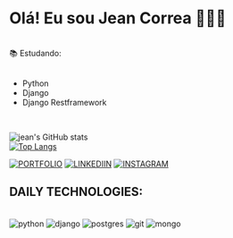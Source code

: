 # Olá! Eu sou Jean Correa 🧗🏻‍♂️
</br>
    📚   Estudando:

</br>
</br>

- Python
- Django
- Django Restframework
</br>

![jean's GitHub stats](https://github-readme-stats.vercel.app/api?username=jeanlcorrea&show_icons=true&theme=tokyonight)
</br>
[![Top Langs](https://github-readme-stats.vercel.app/api/top-langs/?username=jeanlcorrea&layout=donut)](https://github.com/jeanlcorrea/github-readme-stats)


[![PORTFOLIO](https://img.shields.io/badge/website-000000?style=for-the-badge&logo=About.me&logoColor=white)](https://jazzy-muffin-0b6541.netlify.app/)
[![LINKEDIIN](https://img.shields.io/badge/LinkedIn-0077B5?style=for-the-badge&logo=linkedin&logoColor=white)](https://www.linkedin.com/in/jean-correa-0310b0234/)
[![INSTAGRAM](	https://img.shields.io/badge/Instagram-E4405F?style=for-the-badge&logo=instagram&logoColor=white)](https://www.instagram.com/jeanlcorrea/)


## DAILY TECHNOLOGIES:

<div style="display:inline_block"><br/>
  <img align="center" alt="python" src="https://cdn.jsdelivr.net/gh/devicons/devicon/icons/python/python-original.svg" />
   <img align="center" alt="django" src="https://cdn.jsdelivr.net/gh/devicons/devicon/icons/django/django-plain-wordmark.svg">
     <img align="center" alt="postgres" src="https://cdn.jsdelivr.net/gh/devicons/devicon/icons/postgresql/postgresql-original.svg" />
      <img align="center" alt="git" src="https://cdn.jsdelivr.net/gh/devicons/devicon/icons/git/git-original.svg" />
        <img align="center" alt="mongo" src="https://cdn.jsdelivr.net/gh/devicons/devicon/icons/mongodb/mongodb-original-wordmark.svg" />
</div>

